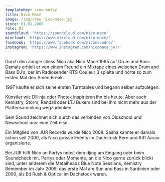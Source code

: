 ```yaml
---
templateKey: crew-entry
title: Nico Mace
image: /img/crew_nico-mace.jpg
since: 01.01.2008
role: DJ
soundcloud: 'https://soundcloud.com/nico-mace'
mixcloud: 'https://www.mixcloud.com/nico-mace/'
facebook: 'https://www.facebook.com/nicomacednb/'
instagram: 'https://www.instagram.com/nicomace_jur/'
---
```

Durch den Jungle stiess Nico aka Nico Mace 1995 auf Drum and Bass. Damals erhielt er von einem Freund ein Mixtape eines welschen Drum and Bass DJ’s, der im Radiosender RTS Couleur 3 spielte und hörte so zum ersten Mal den Amen Break. 

1997 kaufte er sich seine ersten Turntables und begann selber aufzulegen.

Künstler wie Dillinja oder Photek inspirieren ihn bis heute. Aber auch Kemistry, Storm, Randall oder LTJ Bukem sind bei ihm nicht mehr aus der Plattensammlung wegzudenken. 

Sein Sound zeichnet sich durch das verbinden von Oldschool und Newschool aus: eine Zeitreise.

Ein Mitglied von JUR Records wurde Nico 2008. Sasha kannte er damals schon seit 2000, als Nico grosse Events im Dachstock Bern und Kiff Aarau organisierte. 

Bei JUR hilft Nico an Partys nebst dem djing am Eingang oder beim Soundcheck mit. Partys oder Momente, an die Nico gerne zurück blickt sind, unter anderem die Metalheadz Blue Note Sessions, Kemistry Remember im Jahr 2009, das erste Mal am Sun and Bass in Sardinien oder 2000, als Ed Rush & Optical im Dachstock waren.
